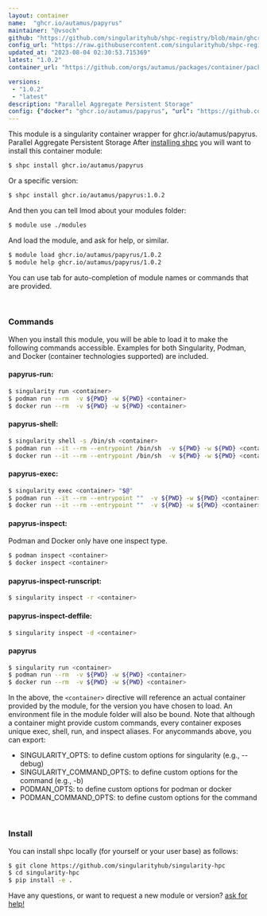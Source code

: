 ```yaml
---
layout: container
name:  "ghcr.io/autamus/papyrus"
maintainer: "@vsoch"
github: "https://github.com/singularityhub/shpc-registry/blob/main/ghcr.io/autamus/papyrus/container.yaml"
config_url: "https://raw.githubusercontent.com/singularityhub/shpc-registry/main/ghcr.io/autamus/papyrus/container.yaml"
updated_at: "2023-08-04 02:30:53.715369"
latest: "1.0.2"
container_url: "https://github.com/orgs/autamus/packages/container/package/papyrus"

versions:
 - "1.0.2"
 - "latest"
description: "Parallel Aggregate Persistent Storage"
config: {"docker": "ghcr.io/autamus/papyrus", "url": "https://github.com/orgs/autamus/packages/container/package/papyrus", "maintainer": "@vsoch", "description": "Parallel Aggregate Persistent Storage", "latest": {"1.0.2": "sha256:9cdbe3399d113f8d4efac68abc2419e4a38633055e86cdc6ff49ae63952a12a9"}, "tags": {"1.0.2": "sha256:9cdbe3399d113f8d4efac68abc2419e4a38633055e86cdc6ff49ae63952a12a9", "latest": "sha256:9cdbe3399d113f8d4efac68abc2419e4a38633055e86cdc6ff49ae63952a12a9"}}
---
```


This module is a singularity container wrapper for ghcr.io/autamus/papyrus.
Parallel Aggregate Persistent Storage
After [installing shpc](#install) you will want to install this container module:


```bash
$ shpc install ghcr.io/autamus/papyrus
```

Or a specific version:

```bash
$ shpc install ghcr.io/autamus/papyrus:1.0.2
```

And then you can tell lmod about your modules folder:

```bash
$ module use ./modules
```

And load the module, and ask for help, or similar.

```bash
$ module load ghcr.io/autamus/papyrus/1.0.2
$ module help ghcr.io/autamus/papyrus/1.0.2
```

You can use tab for auto-completion of module names or commands that are provided.

<br>

### Commands

When you install this module, you will be able to load it to make the following commands accessible.
Examples for both Singularity, Podman, and Docker (container technologies supported) are included.

#### papyrus-run:

```bash
$ singularity run <container>
$ podman run --rm  -v ${PWD} -w ${PWD} <container>
$ docker run --rm  -v ${PWD} -w ${PWD} <container>
```

#### papyrus-shell:

```bash
$ singularity shell -s /bin/sh <container>
$ podman run --it --rm --entrypoint /bin/sh  -v ${PWD} -w ${PWD} <container>
$ docker run --it --rm --entrypoint /bin/sh  -v ${PWD} -w ${PWD} <container>
```

#### papyrus-exec:

```bash
$ singularity exec <container> "$@"
$ podman run --it --rm --entrypoint ""  -v ${PWD} -w ${PWD} <container> "$@"
$ docker run --it --rm --entrypoint ""  -v ${PWD} -w ${PWD} <container> "$@"
```

#### papyrus-inspect:

Podman and Docker only have one inspect type.

```bash
$ podman inspect <container>
$ docker inspect <container>
```

#### papyrus-inspect-runscript:

```bash
$ singularity inspect -r <container>
```

#### papyrus-inspect-deffile:

```bash
$ singularity inspect -d <container>
```



#### papyrus

```bash
$ singularity run <container>
$ podman run --rm  -v ${PWD} -w ${PWD} <container>
$ docker run --rm  -v ${PWD} -w ${PWD} <container>
```


In the above, the `<container>` directive will reference an actual container provided
by the module, for the version you have chosen to load. An environment file in the
module folder will also be bound. Note that although a container
might provide custom commands, every container exposes unique exec, shell, run, and
inspect aliases. For anycommands above, you can export:

 - SINGULARITY_OPTS: to define custom options for singularity (e.g., --debug)
 - SINGULARITY_COMMAND_OPTS: to define custom options for the command (e.g., -b)
 - PODMAN_OPTS: to define custom options for podman or docker
 - PODMAN_COMMAND_OPTS: to define custom options for the command

<br>

### Install

You can install shpc locally (for yourself or your user base) as follows:

```bash
$ git clone https://github.com/singularityhub/singularity-hpc
$ cd singularity-hpc
$ pip install -e .
```

Have any questions, or want to request a new module or version? [ask for help!](https://github.com/singularityhub/singularity-hpc/issues)